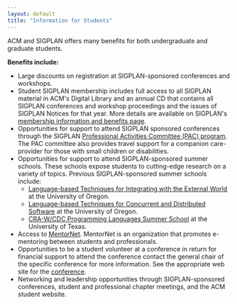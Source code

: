 ```yaml
---
layout: default
title: "Information for Students"
---
```

ACM and SIGPLAN offers many benefits for both undergraduate and graduate students.  

**Benefits include:**  

-   Large discounts on registration at SIGPLAN-sponsored
    conferences and workshops.  
-   <!-- BCP: Out of date: -->Student SIGPLAN membership includes full access to all SIGPLAN
    material in ACM's Digital Library and an annual CD that contains
    all SIGPLAN conferences and workshop proceedings and the issues of
    SIGPLAN Notices for that year. More details are available on
    SIGPLAN's [membership information and benefits page](/Membership).  
-   Opportunities for support to attend SIGPLAN sponsored
    conferences through the SIGPLAN [Professional Activities Committee (PAC) program](/PAC). The PAC committee also provides travel
    support for a companion care-provider for those with small children
    or disabilities.  
-   Opportunities for support to attend SIGPLAN-sponsored summer
    schools. These schools expose students to cutting-edge research on
    a variety of topics. Previous SIGPLAN-sponsored summer schools
    include:
    -   [Language-based Techniques for Integrating with the External World](http://www.cs.uoregon.edu/research/summerschool/summer07/)
        at the University of Oregon.  
    -   [Language-based Techniques for Concurrent and Distributed Software](http://www.cs.uoregon.edu/research/summerschool/summer06/)
        at the University of Oregon.  
    -   [CRA-W/CDC Programming Languages Summer School](http://www.cs.utexas.edu/users/mckinley/pl-summer-2007/)
        at the University of Texas.  
-   Access to
    [MentorNet](http://www.acm.org/membership/student/mentornet).
    MentorNet is an organization that promotes e-mentoring between
    students and professionals.  
-   Opportunities to be a student volunteer at a conference in
    return for financial support to attend the conference contact the
    general chair of the specific conference for more information. See
    the appropriate web site for the [conference](/Conferences).  
-   Networking and leadership opportunities through
    SIGPLAN-sponsored conferences, student and professional chapter
    meetings, and the ACM student website.  
